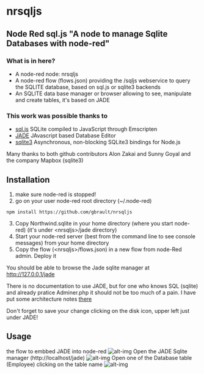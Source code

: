# nrsqljs
## Node Red sql.js "A node to manage Sqlite Databases with node-red"

### What is in here?
* A node-red node: nrsqljs
* A node-red flow (flows.json) providing the /sqljs webservice to query the SQLITE database, based on sql.js or sqlite3 backends
* An SQLITE data base manager or browser allowing to see, manipulate and create tables, it's based on JADE

### This work was possible thanks to
* [sql.js](https://github.com/kripken/sql.js/)  SQLite compiled to JavaScript through Emscripten
* [JADE](https://github.com/sunnygoyal/jade)  JAvascript based Database Editor
* [sqlite3](https://github.com/mapbox/node-sqlite3) Asynchronous, non-blocking SQLite3 bindings for Node.js

Many thanks to both github contributors Alon Zakai and Sunny Goyal and the company Mapbox (sqlite3) 

## Installation
1. make sure node-red is stopped!
2. go on your user node-red root directory (~/.node-red)

  ```
  npm install https://github.com/gbrault/nrsqljs
  ```
3. Copy Northwind.sqlite in your home directory (where you start node-red) (it's under &lt;nrsqljs&gt;/jade directory)
4. Start your node-red server (best from the command line to see console messages) from your home directory
5. Copy the flow (&lt;nrsqljs&gt;/flows.json) in a new flow from node-Red admin. Deploy it

You should be able to browse the Jade sqlite manager at http://127.0.0.1/jade

There is no documentation to use JADE, but for one who knows SQL (sqlite) and already pratice Adminer.php it should not be too much of a pain.
I have put some architecture notes [there](Architecture.md)

Don't forget to save your change clicking on the disk icon, upper left just under JADE!

## Usage
the flow to embbed JADE into node-red
![alt-img](https://raw.githubusercontent.com/gbrault/nrsqljs/master/doc/node-red-nrsqljs-flow.png)
Open the JADE Sqlite manager (http://localhost/jade)
![alt-img](https://raw.githubusercontent.com/gbrault/nrsqljs/master/doc/node-red-nrsqljs-open-JADE.png)
Open one of the Database table (Employee) clicking on the table name
![alt-img](https://raw.githubusercontent.com/gbrault/nrsqljs/master/doc/node-red-nrsqljs-open-Employee.png)
